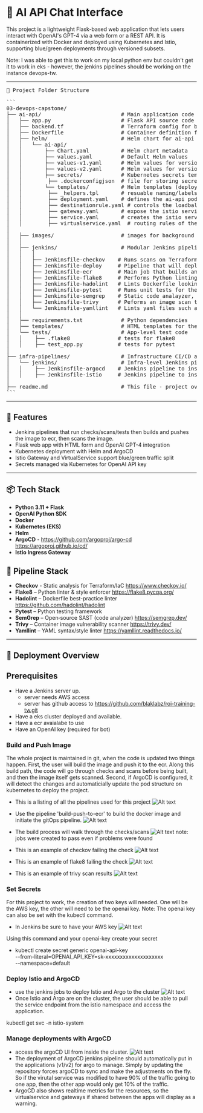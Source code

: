 # 🤖 AI API Chat Interface

This project is a lightweight Flask-based web application that lets users interact with OpenAI's GPT-4 via a web form or a REST API. It is containerized with Docker and deployed using Kubernetes and Istio, supporting blue/green deployments through versioned subsets.

Note: I was able to get this to work on my local python env but couldn't get it to work in eks - however, the jenkins pipelines should be working on the instance devops-tw.

---

<pre>
📁 Project Folder Structure

```
03-devops-capstone/
├── ai-api/                         # Main application code and related configs
│   ├── app.py                      # Flask API source code
│   ├── backend.tf                  # Terraform config for backend services
│   ├── Dockerfile                  # Container definition for ai-api
│   ├── helm/                       # Helm chart for ai-api deployment
│   │   └── ai-api/
│   │       ├── Chart.yaml          # Helm chart metadata
│   │       ├── values.yaml         # Default Helm values
│   │       ├── values-v1.yaml      # Helm values for version 1
│   │       ├── values-v2.yaml      # Helm values for version 2
│   │       ├── secrets/            # Kubernetes secrets templates
│   │        ├── .dockerconfigjson  # file for storing secret
│   │       └── templates/          # Helm templates (deployment, service, gateway, etc.)
│   │        ├── _helpers.tpl       # resuable naming/labels
│   │        ├── deployment.yaml    # defines the ai-api pods
│   │        ├── destinationrule.yaml # controls the loadbalancing (istio)
│   │        ├── gateway.yaml       # expose the istio service
│   │        ├── service.yaml       # creates the istio service
│   │        ├── virtualservice.yaml  # routing rules of the service v1/v2 (istio)
│
│   ├── images/                     # images for background
│   │
│   ├── jenkins/                    # Modular Jenkins pipelines for code quality and security
│   │   │
│   │   ├── Jenkinsfile-checkov    # Runs scans on Terraform code for misconfigurations and security
│   │   ├── Jenkinsfile-deploy     # Pipeline that will deploy the helm chart. (non-istio)
│   │   ├── Jenkinsfile-ecr        # Main job that builds and pushes the image for the app and initiates pipelines.
│   │   ├── Jenkinsfile-flake8     # Performs Python linting and style checks and tests.
│   │   ├── Jenkinsfile-hadolint   # Lints Dockerfile looking for best-practice violations and general issues.
│   │   ├── Jenkinsfile-pytest     # Runs unit tests for the ai-api server.
│   │   ├── Jenkinsfile-semgrep    # Static code analayzer, used to catch security and logic flaws in python.
│   │   ├── Jenkinsfile-trivy      # Peforms an image scan to detect vulnerabilities in the container image.
│   │   └── Jenkinsfile-yamllint   # Lints yaml files such as the Kubernetes manifests and Helm values.
│   │
│   ├── requirements.txt            # Python dependencies
│   ├── templates/                  # HTML templates for the app
│   └── tests/                      # App-level test code
│   │    ├── .flake8               # tests for flake8
│   │    ├── test_app.py           # tests for pytest
│
├── infra-pipelines/                # Infrastructure CI/CD and deployment logic
│   └── jenkins/                    # Infra-level Jenkins pipelines (ArgoCD, Istio)
│   │    ├── Jenkinsfile-argocd    # Jenkins pipeline to install argoCD to the eks cluster
│   │    ├── Jenkinsfile-istio     # Jenkins pipeline to install istio to the eks cluster
│
├── readme.md                       # This file - project overview, usage, and instructions
```
</pre>

---

## 🧠 Features

- Jenkins pipelines that run checks/scans/tests then builds and pushes the image to ecr, then scans the image.
- Flask web app with HTML form and OpenAI GPT-4 integration
- Kubernetes deployment with Helm and ArgoCD
- Istio Gateway and VirtualService support blue/green traffic split
- Secrets managed via Kubernetes for OpenAI API key

---

## 📦 Tech Stack

- **Python 3.11 + Flask**
- **OpenAI Python SDK**
- **Docker**
- **Kubernetes (EKS)**
- **Helm**
- **ArgoCD** - https://github.com/argoproj/argo-cd https://argoproj.github.io/cd/
- **Istio Ingress Gateway**

## 🔁 Pipeline Stack

- **Checkov** - Static analysis for Terraform/IaC https://www.checkov.io/
- **Flake8** – Python linter & style enforcer https://flake8.pycqa.org/
- **Hadolint** – Dockerfile best-practice linter https://github.com/hadolint/hadolint
- **Pytest** – Python testing framework
- **SemGrep** – Open‑source SAST (code analyzer) https://semgrep.dev/
- **Trivy** – Container image vulnerability scanner https://trivy.dev/
- **Yamllint**  – YAML syntax/style linter https://yamllint.readthedocs.io/

---

## 🚀 Deployment Overview

## Prerequisites
   * Have a Jenkins server up.
      - server needs AWS access
      - server has github access to https://github.com/blaklabz/roi-training-tw.git
   * Have a eks cluster deployed and available.
   * Have a ecr avaialabe to use
   * Have an OpenAI key (required for bot)

### Build and Push Image
  The whole project is maintained in git, when the code is updated two things happen. First, the user will build the image and push it to the ecr.  Along this build path, the code will go through checks and scans before being built, and then the image itself gets scanned.  Second, if ArgoCD is configured, it will detect the changes and automaticially update the pod structure on kubernetes to deploy the project.

 - This is a listing of all the pipelines used for this project
 ![Alt text](images/all-pipelines.png)

 - Use the pipeline 'build-push-to-ecr' to build the docker image and initiate the gitOps pipeline.
 ![Alt text](images/build-ecr.png)

 - The build process will walk through the checks/scans
 ![Alt text](images/build-pipeline.png)
 note: jobs were created to pass even if problems were found

 - This is an example of checkov failing the check
 ![Alt text](images/checkov-failure.png)

 - This is an example of flake8 failing the check
 ![Alt text](images/flake8-failure.png)

- This is an example of trivy scan results
 ![Alt text](images/trivy-scan.png)


### Set Secrets
  For this project to work, the creation of two keys will needed.  One will be the AWS key, the other will need to be the openai key. Note: The openai key can also be set with the kubectl command.

 - In Jenkins be sure to have your AWS key
 ![Alt text](images/key.png)

 Using this command and your openai-key create your secret
 - kubectl create secret generic openai-api-key \
   --from-literal=OPENAI_API_KEY=sk-xxxxxxxxxxxxxxxxxxxx \
   --namespace=default

### Deploy Istio and ArgoCD
 - use the jenkins jobs to deploy Istio and Argo to the cluster
  ![Alt text](images/istio-argo.png)
 - Once Istio and Argo are on the cluster, the user should be able to pull the service endpoint from the istio namespace and access the application.

 kubectl get svc -n istio-system


### Manage deployments with ArgoCD
 - access the argoCD UI from inside the cluster.
 ![Alt text](images/ArgoCD.png)
 - The deployment of ArgoCD jenkins pipeline should automatically put in the applications (v1/v2) for argo to manage. Simply by updating the repository forces argoCD to sync and make the adjustments on the fly.  So if the virutal service was modified to have 90% of the traffic going to one app, then the other app would only get 10% of the traffic.
 - ArgoCD also shows realtime metrics for the resources, so the virtualservice and gateways if shared between the apps will display as a warning.
